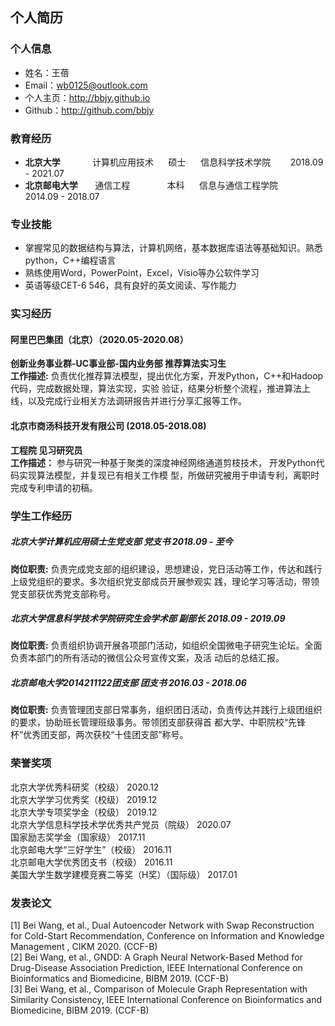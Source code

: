 ## 个人简历
### 个人信息
- 姓名：王蓓
- Email：wb0125@outlook.com
- 个人主页：http://bbjy.github.io
- Github：http://github.com/bbjy

### 教育经历
- **北京大学**      &#160;&#160;&#160; &#160;&#160;&#160;&#160;&#160;&#160;&#160; 计算机应用技术 &#160;&#160;&#160;&#160;  硕士 &#160;&#160;&#160;&#160;   信息科学技术学院  &#160;&#160;&#160;&#160;&#160;&#160;   2018.09 - 2021.07
- **北京邮电大学**  &#160;&#160;&#160;&#160;&#160; 通信工程    &#160;&#160;&#160; &#160;&#160;&#160;&#160;&#160;&#160;&#160;&#160;&#160;   本科 &#160;&#160;&#160;&#160;   信息与通信工程学院  &#160;&#160;&#160;&#160; 2014.09 - 2018.07


### 专业技能
- 掌握常见的数据结构与算法，计算机网络，基本数据库语法等基础知识。熟悉python，C++编程语言
- 熟练使用Word，PowerPoint，Excel，Visio等办公软件学习
- 英语等级CET-6 546，具有良好的英文阅读、写作能力

### 实习经历
#### 阿里巴巴集团（北京）（2020.05-2020.08）
**创新业务事业群-UC事业部-国内业务部 推荐算法实习生**  
**工作描述:** 负责优化推荐算法模型，提出优化方案，开发Python，C++和Hadoop代码，完成数据处理，算法实现，实验
验证，结果分析整个流程，推进算法上线，以及完成行业相关方法调研报告并进行分享汇报等工作。
#### 北京市商汤科技开发有限公司 (2018.05-2018.08)
**工程院 见习研究员**  
**工作描述：** 参与研究一种基于聚类的深度神经网络通道剪枝技术， 开发Python代码实现算法模型，并复现已有相关工作模
型，所做研究被用于申请专利，离职时完成专利申请的初稿。

### 学生工作经历
##### 北京大学计算机应用硕士生党支部   党支书   2018.09 - 至今
**岗位职责:** 负责完成党支部的组织建设，思想建设，党日活动等工作，传达和践行上级党组织的要求。多次组织党支部成员开展参观实
践，理论学习等活动，带领党支部获优秀党支部称号。
##### 北京大学信息科学技术学院研究生会学术部   副部长  2018.09 - 2019.09
**岗位职责:** 负责组织协调开展各项部门活动，如组织全国微电子研究生论坛。全面负责本部门的所有活动的微信公众号宣传文案，及活
动后的总结汇报。
##### 北京邮电大学2014211122团支部   团支书   2016.03 - 2018.06
**岗位职责:** 负责管理团支部日常事务，组织团日活动，负责传达并践行上级团组织的要求，协助班长管理班级事务。带领团支部获得首
都大学、中职院校“先锋杯”优秀团支部，两次获校“十佳团支部”称号。
### 荣誉奖项
北京大学优秀科研奖（校级） 2020.12  
北京大学学习优秀奖（校级） 2019.12  
北京大学专项奖学金（校级） 2019.12  
北京大学信息科学技术学优秀共产党员（院级） 2020.07  
国家励志奖学金（国家级） 2017.11  
北京邮电大学“三好学生”（校级） 2016.11  
北京邮电大学优秀团支书（校级） 2016.11  
美国大学生数学建模竞赛二等奖（H奖）（国际级） 2017.01  
### 发表论文
[1] Bei Wang, et al., Dual Autoencoder Network with Swap Reconstruction for Cold-Start Recommendation,
Conference on Information and Knowledge Management , CIKM 2020. (CCF-B)  
[2] Bei Wang, et al., GNDD: A Graph Neural Network-Based Method for Drug-Disease Association Prediction,
IEEE International Conference on Bioinformatics and Biomedicine, BIBM 2019. (CCF-B)  
[3] Bei Wang, et al., Comparison of Molecule Graph Representation with Similarity Consistency, IEEE
International Conference on Bioinformatics and Biomedicine, BIBM 2019. (CCF-B)
